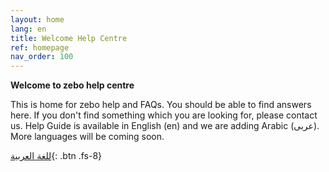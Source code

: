 ```yaml
---
layout: home
lang: en
title: Welcome Help Centre
ref: homepage
nav_order: 100
---
```


**Welcome to zebo help centre**

This is home for zebo help and FAQs. You should be able to find answers here. If you don't find something which you are looking for, please contact us.
Help Guide is available in English (en) and we are adding Arabic (عربى). More languages will be coming soon.

[للغة العربية](/ar){: .btn .fs-8}
